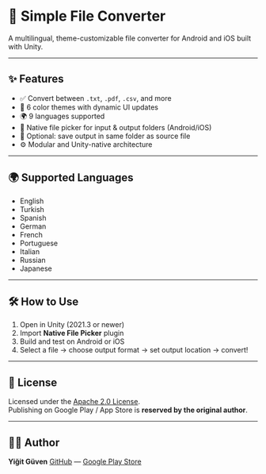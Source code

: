 # 📁 Simple File Converter

A multilingual, theme-customizable file converter for Android and iOS built with Unity.

---

## ✨ Features

- ✅ Convert between `.txt`, `.pdf`, `.csv`, and more
- 🎨 6 color themes with dynamic UI updates
- 🌍 9 languages supported
- 📂 Native file picker for input & output folders (Android/iOS)
- 📁 Optional: save output in same folder as source file
- ⚙️ Modular and Unity-native architecture

---

## 🌍 Supported Languages

- English
- Turkish
- Spanish
- German
- French
- Portuguese
- Italian
- Russian
- Japanese

---

## 🛠 How to Use

1. Open in Unity (2021.3 or newer)
2. Import **Native File Picker** plugin
3. Build and test on Android or iOS
4. Select a file → choose output format → set output location → convert!

---

## 🧾 License

Licensed under the [Apache 2.0 License](LICENSE).  
Publishing on Google Play / App Store is **reserved by the original author**.

---

## 👨‍💻 Author

**Yiğit Güven**
[GitHub](https://github.com/yigit-guven/) — [Google Play Store](https://play.google.com/store/apps/dev?id=7128980680944660685)
